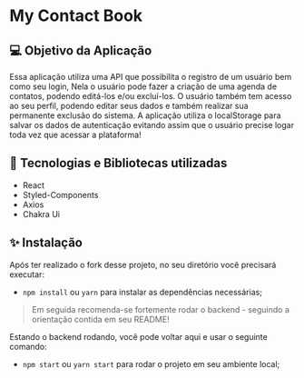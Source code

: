 # My Contact Book

## 💻 Objetivo da Aplicação

Essa aplicação utiliza uma API que possibilita o registro de um usuário bem como seu login, Nela o usuário pode fazer a criação de uma agenda de contatos, podendo editá-los e/ou excluí-los. O usuário também tem acesso ao seu perfil, podendo editar seus dados e também realizar sua permanente exclusão do sistema.
A aplicação utiliza o localStorage para salvar os dados de autenticação evitando assim que o usuário precise logar toda vez que acessar a plataforma!

## 🔨 Tecnologias e Bibliotecas utilizadas

- React
- Styled-Components
- Axios
- Chakra Ui

## ✨ Instalação

Após ter realizado o fork desse projeto, no seu diretório você precisará executar:

- `npm install` ou `yarn` para instalar as dependências necessárias;

> Em seguida recomenda-se fortemente rodar o backend - seguindo a orientação contida em seu README!

Estando o backend rodando, você pode voltar aqui e usar o seguinte comando:

- `npm start` ou `yarn start` para rodar o projeto em seu ambiente local;
